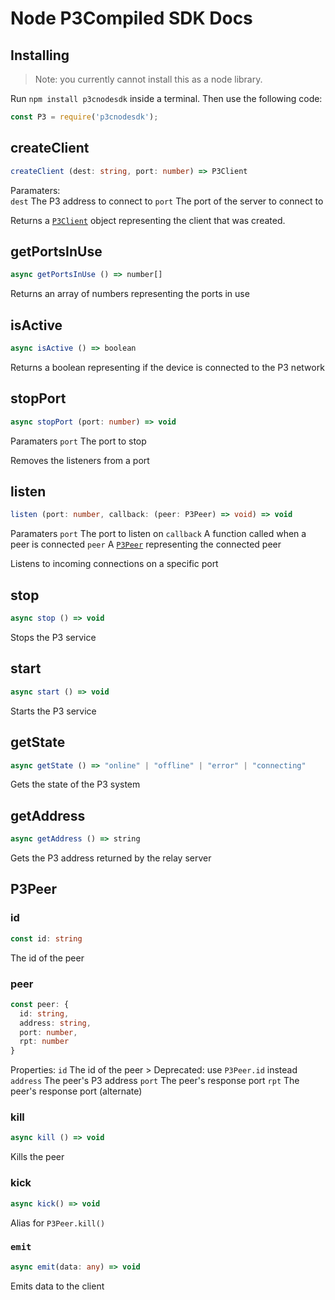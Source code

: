 # Node P3Compiled SDK Docs

## Installing
> Note: you currently cannot install this as a node library.

Run `npm install p3cnodesdk` inside a terminal. Then use the following code:
```js
const P3 = require('p3cnodesdk');
```

## createClient
```ts
createClient (dest: string, port: number) => P3Client
```
Paramaters: <br>
   `dest` The P3 address to connect to
   `port` The port of the server to connect to

Returns a [`P3Client`](#p3client) object representing the client that was created.

## getPortsInUse
```ts
async getPortsInUse () => number[]
```
Returns an array of numbers representing the ports in use

## isActive
```ts
async isActive () => boolean
```
Returns a boolean representing if the device is connected to the P3 network

## stopPort
```ts
async stopPort (port: number) => void
```
Paramaters
   `port` The port to stop

Removes the listeners from a port

## listen
```ts
listen (port: number, callback: (peer: P3Peer) => void) => void
```
Paramaters
   `port` The port to listen on
   `callback` A function called when a peer is connected
      `peer` A [`P3Peer`](#p3peer) representing the connected peer

Listens to incoming connections on a specific port

## stop
```ts
async stop () => void
```

Stops the P3 service

## start
```ts
async start () => void
```

Starts the P3 service

## getState
```ts
async getState () => "online" | "offline" | "error" | "connecting"
```

Gets the state of the P3 system

## getAddress
```ts
async getAddress () => string
```

Gets the P3 address returned by the relay server

## P3Peer
### id
```ts
const id: string
```
The id of the peer
### peer
```ts
const peer: {
  id: string,
  address: string,
  port: number,
  rpt: number
}
```
Properties:
   `id` The id of the peer
     > Deprecated: use `P3Peer.id` instead
   `address` The peer's P3 address
   `port` The peer's response port
   `rpt` The peer's response port (alternate)

### kill
```ts
async kill () => void
```
Kills the peer

### kick
```ts
async kick() => void
```
Alias for `P3Peer.kill()`

### `emit`
```ts
async emit(data: any) => void
```
Emits data to the client
